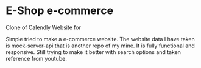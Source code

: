 # E-Shop e-commerce
Clone of Calendly Website for 

Simple tried to make a e-commerce website. The website data I have taken is mock-server-api that is another repo of my mine. It is fully functional and responsive. Still trying to make it better with search options and taken reference from youtube.
